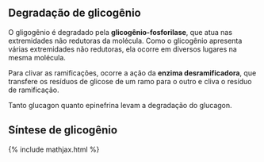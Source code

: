 ## Degradação de glicogênio

O gligogênio é degradado pela **glicogênio-fosforilase**, que atua nas extremidades não redutoras da molécula. Como o glicogênio apresenta várias extremidades não redutoras, ela ocorre em diversos lugares na mesma molécula.

Para clivar as ramificações, ocorre a ação da **enzima desramificadora**, que transfere os resíduos de glicose de um ramo para o outro e cliva o resíduo de ramificação.

Tanto glucagon quanto epinefrina levam a degradação do glucagon. 

## Síntese de glicogênio



{% include mathjax.html %}